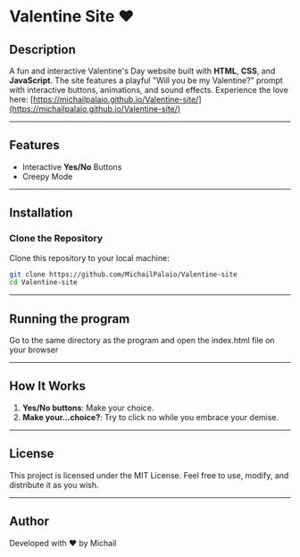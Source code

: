 # Valentine Site ❤️

## Description

A fun and interactive Valentine's Day website built with **HTML**, **CSS**, and **JavaScript**. The site features a playful "Will you be my Valentine?" prompt with interactive buttons, animations, and sound effects.
Experience the love here:
[https://michailpalaio.github.io/Valentine-site/](https://michailpalaio.github.io/Valentine-site/)

---

## Features
- Interactive **Yes/No** Buttons
- Creepy Mode
---

## Installation

### Clone the Repository

Clone this repository to your local machine:
```bash
git clone https://github.com/MichailPalaio/Valentine-site
cd Valentine-site
```

---

## Running the program
Go to the same directory as the program and open the index.html file on your browser

---
## How It Works

1. **Yes/No buttons**: Make your choice.
2. **Make your...choice?**: Try to click no while you embrace your demise.
---

## License
This project is licensed under the MIT License. Feel free to use, modify, and distribute it as you wish.

---

## Author
Developed with ❤️ by Michail
